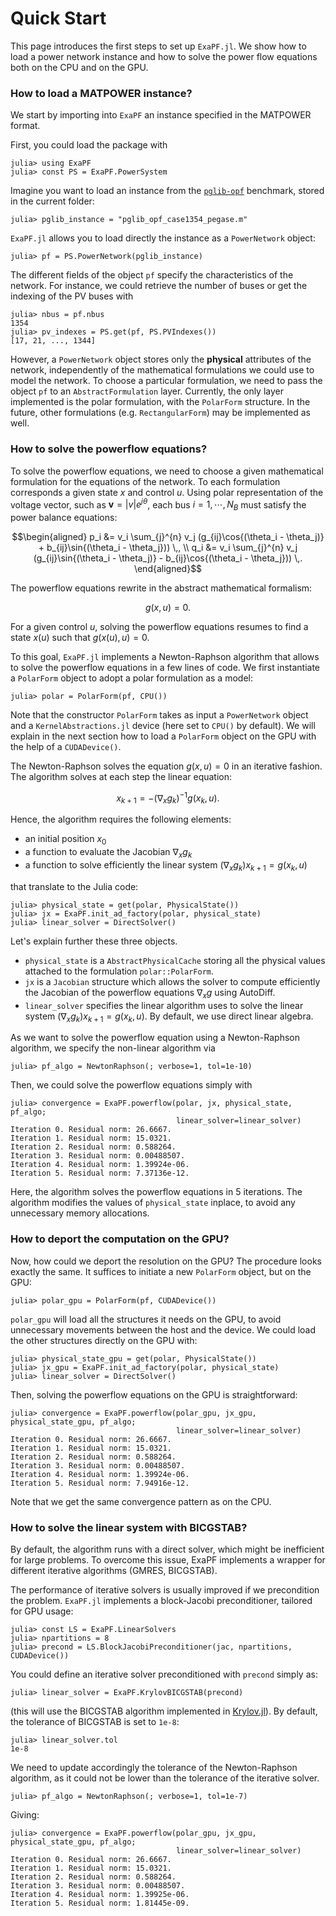 # Quick Start

This page introduces the first steps to set up `ExaPF.jl`.
We show how to load a power network instance and how to solve
the power flow equations both on the CPU and on the GPU.

### How to load a MATPOWER instance?
We start by importing into `ExaPF` an instance specified in the MATPOWER format.

First, you could load the package with
```julia-repl
julia> using ExaPF
julia> const PS = ExaPF.PowerSystem
```

Imagine you want to load an instance from the [`pglib-opf`](https://github.com/power-grid-lib/pglib-opf)
benchmark, stored in the current folder:
```julia-repl
julia> pglib_instance = "pglib_opf_case1354_pegase.m"
```
`ExaPF.jl` allows you to load directly the instance as a `PowerNetwork`
object:
```julia-repl
julia> pf = PS.PowerNetwork(pglib_instance)
```
The different fields of the object `pf` specify the characteristics
of the network. For instance, we could retrieve the number of buses
or get the indexing of the PV buses with
```julia-repl
julia> nbus = pf.nbus
1354
julia> pv_indexes = PS.get(pf, PS.PVIndexes())
[17, 21, ..., 1344]
```

However, a `PowerNetwork` object stores only the **physical** attributes
of the network, independently of the mathematical formulations
we could use to model the network. To choose a particular formulation,
we need to pass the object `pf` to an `AbstractFormulation` layer.
Currently, the only layer implemented is the polar formulation,
with the `PolarForm` structure. In the future, other formulations
(e.g. `RectangularForm`) may be implemented as well.


### How to solve the powerflow equations?

To solve the powerflow equations, we need to choose a given mathematical
formulation for the equations of the network. To each formulation
corresponds a given state $x$ and control $u$.
Using polar representation of the voltage vector, such as $\bm{v} = |v|e^{j \theta}$,
each bus $i=1, \cdots, N_B$ must satisfy the power balance equations:
```math
\begin{aligned}
    p_i &= v_i \sum_{j}^{n} v_j (g_{ij}\cos{(\theta_i - \theta_j)} + b_{ij}\sin{(\theta_i - \theta_j})) \,, \\
    q_i &= v_i \sum_{j}^{n} v_j (g_{ij}\sin{(\theta_i - \theta_j)} - b_{ij}\cos{(\theta_i - \theta_j})) \,.
\end{aligned}
```
The powerflow equations
rewrite in the abstract mathematical formalism:
```math
g(x, u) = 0.
```
For a given control $u$, solving the powerflow equations resumes to find
a state $x(u)$ such that $g(x(u), u) = 0$.

To this goal, `ExaPF.jl` implements
a Newton-Raphson algorithm that allows to solve the powerflow equations
in a few lines of code.
We first instantiate a `PolarForm` object to adopt a polar formulation
as a model:
```julia-repl
julia> polar = PolarForm(pf, CPU())

```
Note that the constructor `PolarForm` takes as input a `PowerNetwork` object
and a `KernelAbstractions.jl` device (here set to `CPU()` by default). We
will explain in the next section how to load a `PolarForm` object on
the GPU with the help of a `CUDADevice()`.

The Newton-Raphson solves the equation $g(x, u) = 0$ in an iterative fashion.
The algorithm solves at each step the linear equation:
```math
    x_{k+1} = - (\nabla_x g_k)^{-1} g(x_k, u).
```
Hence, the algorithm requires the following elements:

- an initial position $x_0$
- a function to evaluate the Jacobian $\nabla_x g_k$
- a function to solve efficiently the linear system $(\nabla_x g_k) x_{k+1} = g(x_k, u)$

that translate to the Julia code:
```julia-repl
julia> physical_state = get(polar, PhysicalState())
julia> jx = ExaPF.init_ad_factory(polar, physical_state)
julia> linear_solver = DirectSolver()

```
Let's explain further these three objects.

- `physical_state` is a `AbstractPhysicalCache` storing all the physical values
  attached to the formulation `polar::PolarForm`.
- `jx` is a `Jacobian` structure which allows the solver to compute efficiently
  the Jacobian of the powerflow equations $\nabla_x g$ using AutoDiff.
- `linear_solver` specifies the linear algorithm uses to solve the linear
  system $(\nabla_x g_k) x_{k+1} = g(x_k, u)$. By default, we use direct linear
  algebra.

As we want to solve the powerflow equation using a Newton-Raphson algorithm,
we specify the non-linear algorithm via
```julia-repl
julia> pf_algo = NewtonRaphson(; verbose=1, tol=1e-10)
```

Then, we could solve the powerflow equations simply with
```julia-repl
julia> convergence = ExaPF.powerflow(polar, jx, physical_state, pf_algo;
                                     linear_solver=linear_solver)
Iteration 0. Residual norm: 26.6667.
Iteration 1. Residual norm: 15.0321.
Iteration 2. Residual norm: 0.588264.
Iteration 3. Residual norm: 0.00488507.
Iteration 4. Residual norm: 1.39924e-06.
Iteration 5. Residual norm: 7.37136e-12.
```
Here, the algorithm solves the powerflow equations in 5 iterations.
The algorithm modifies the values of `physical_state` inplace, to
avoid any unnecessary memory allocations.


### How to deport the computation on the GPU?

Now, how could we deport the resolution on the GPU?
The procedure looks exactly the same. It suffices to initiate
a new `PolarForm` object, but on the GPU:
```julia-repl
julia> polar_gpu = PolarForm(pf, CUDADevice())

```
`polar_gpu` will load all the structures it needs on the GPU, to
avoid unnecessary movements between the host and the device.
We could load the other structures directly on the GPU with:
```julia-repl
julia> physical_state_gpu = get(polar, PhysicalState())
julia> jx_gpu = ExaPF.init_ad_factory(polar, physical_state)
julia> linear_solver = DirectSolver()

```
Then, solving the powerflow equations on the GPU is
straightforward:
```julia-repl
julia> convergence = ExaPF.powerflow(polar_gpu, jx_gpu, physical_state_gpu, pf_algo;
                                     linear_solver=linear_solver)
Iteration 0. Residual norm: 26.6667.
Iteration 1. Residual norm: 15.0321.
Iteration 2. Residual norm: 0.588264.
Iteration 3. Residual norm: 0.00488507.
Iteration 4. Residual norm: 1.39924e-06.
Iteration 5. Residual norm: 7.94916e-12.
```

Note that we get the same convergence pattern as on the CPU.


### How to solve the linear system with BICGSTAB?

By default, the algorithm runs with a direct solver, which might be
inefficient for large problems. To overcome this issue, ExaPF implements
a wrapper for different iterative algorithms (GMRES, BICGSTAB).

The performance of iterative solvers is usually improved if we precondition
the problem.
`ExaPF.jl` implements a block-Jacobi preconditioner, tailored
for GPU usage:
```julia-repl
julia> const LS = ExaPF.LinearSolvers
julia> npartitions = 8
julia> precond = LS.BlockJacobiPreconditioner(jac, npartitions, CUDADevice())
```
You could define an iterative solver preconditioned with `precond` simply as:
```julia-repl
julia> linear_solver = ExaPF.KrylovBICGSTAB(precond)

```
(this will use the BICGSTAB algorithm implemented in
[Krylov.jl](https://github.com/JuliaSmoothOptimizers/Krylov.jl/)).
By default, the tolerance of BICGSTAB is set to `1e-8`:
```julia-repl
julia> linear_solver.tol
1e-8
```

We need to update accordingly the tolerance of the Newton-Raphson algorithm,
as it could not be lower than the tolerance of the iterative solver.
```julia-repl
julia> pf_algo = NewtonRaphson(; verbose=1, tol=1e-7)
```

Giving:
```julia-repl
julia> convergence = ExaPF.powerflow(polar_gpu, jx_gpu, physical_state_gpu, pf_algo;
                                     linear_solver=linear_solver)
Iteration 0. Residual norm: 26.6667.
Iteration 1. Residual norm: 15.0321.
Iteration 2. Residual norm: 0.588264.
Iteration 3. Residual norm: 0.00488507.
Iteration 4. Residual norm: 1.39925e-06.
Iteration 5. Residual norm: 1.81445e-09.

```

